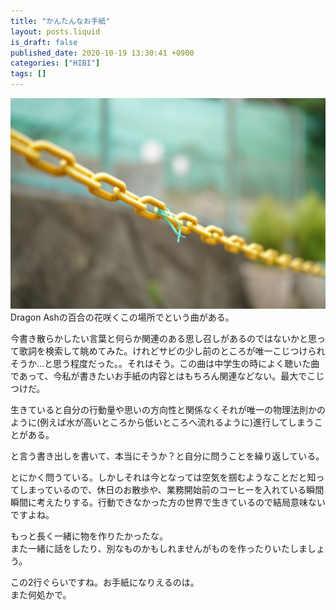 ```yaml
---
title: "かんたんなお手紙"
layout: posts.liquid
is_draft: false
published_date: 2020-10-19 13:30:41 +0900
categories: ["HIBI"]
tags: []
---
```


<img class="in_article" src="/public/images/2020/10/DSC06611-1024x684.jpg">
Dragon Ashの百合の花咲くこの場所でという曲がある。

今書き散らかしたい言葉と何らか関連のある思し召しがあるのではないかと思って歌詞を検索して眺めてみた。けれどサビの少し前のところが唯一こじつけられそうか…と思う程度だった。。それはそう。この曲は中学生の時によく聴いた曲であって、今私が書きたいお手紙の内容とはもちろん関連などない。最大でこじつけだ。

生きていると自分の行動量や思いの方向性と関係なくそれが唯一の物理法則かのように(例えば水が高いところから低いところへ流れるように)進行してしまうことがある。

と言う書き出しを書いて、本当にそうか？と自分に問うことを繰り返している。

とにかく問うている。しかしそれは今となっては空気を掴むようなことだと知ってしまっているので、休日のお散歩や、業務開始前のコーヒーを入れている瞬間瞬間に考えたりする。行動できなかった方の世界で生きているので結局意味ないですよね。

もっと長く一緒に物を作りたかったな。  
また一緒に話をしたり、別なものかもしれませんがものを作ったりいたしましょう。

この2行ぐらいですね。お手紙になりえるのは。  
また何処かで。


